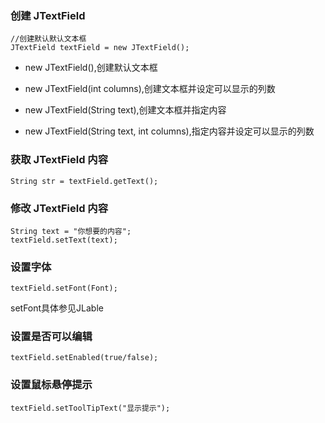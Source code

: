 ### 创建 JTextField 
```
//创建默认默认文本框
JTextField textField = new JTextField();
```
- new JTextField(),创建默认文本框

- new JTextField(int columns),创建文本框并设定可以显示的列数

- new JTextField(String text),创建文本框并指定内容

- new JTextField(String text, int columns),指定内容并设定可以显示的列数

### 获取 JTextField 内容
```
String str = textField.getText();
```

### 修改 JTextField 内容
```
String text = "你想要的内容";
textField.setText(text);
```

### 设置字体
```
textField.setFont(Font);
```
setFont具体参见JLable

### 设置是否可以编辑
```
textField.setEnabled(true/false);
```

### 设置鼠标悬停提示
```
textField.setToolTipText("显示提示");
```